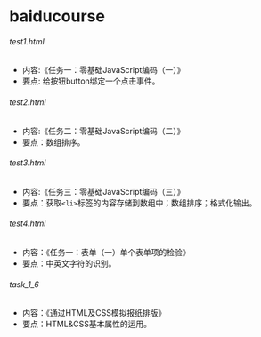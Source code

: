 # baiducourse

###### test1.html
- 内容:《任务一：零基础JavaScript编码（一）》  
- 要点: 给按钮button绑定一个点击事件。

###### test2.html
- 内容:《任务二：零基础JavaScript编码（二）》
- 要点：数组排序。

###### test3.html
- 内容:《任务三：零基础JavaScript编码（三）》
- 要点：获取`<li>`标签的内容存储到数组中；数组排序；格式化输出。

###### test4.html
- 内容：《任务一：表单（一）单个表单项的检验》
- 要点：中英文字符的识别。

###### task_1_6
- 内容：《通过HTML及CSS模拟报纸排版》
- 要点：HTML&CSS基本属性的运用。
